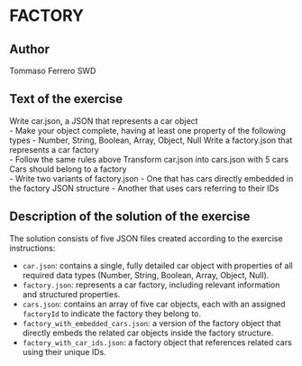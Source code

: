 # FACTORY

## Author

Tommaso Ferrero SWD

## Text of the exercise

Write car.json, a JSON that represents a car object  
    - Make your object complete, having at least one property of the following types
    - Number, String, Boolean, Array, Object, Null
Write a factory.json that represents a car factory  
    - Follow the same rules above
Transform car.json into cars.json with 5 cars  
Cars should belong to a factory  
    -  Write two variants of factory.json
    - One that has cars directly embedded in the factory JSON structure
    - Another that uses cars referring to their IDs

## Description of the solution of the exercise

The solution consists of five JSON files created according to the exercise instructions:

- `car.json`: contains a single, fully detailed car object with properties of all required data types (Number, String, Boolean, Array, Object, Null).
- `factory.json`: represents a car factory, including relevant information and structured properties.
- `cars.json`: contains an array of five car objects, each with an assigned `factoryId` to indicate the factory they belong to.
- `factory_with_embedded_cars.json`: a version of the factory object that directly embeds the related car objects inside the factory structure.
- `factory_with_car_ids.json`: a factory object that references related cars using their unique IDs.
